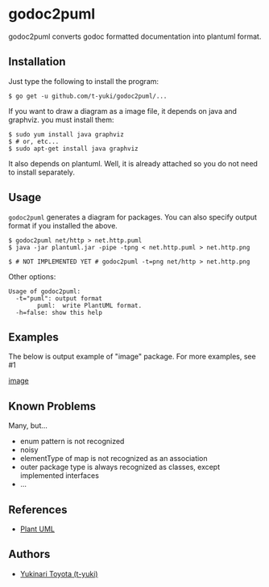 godoc2puml
==========

godoc2puml converts godoc formatted documentation into plantuml format.

Installation
------------

Just type the following to install the program:

    $ go get -u github.com/t-yuki/godoc2puml/...

If you want to draw a diagram as a image file, it depends on java and graphviz. you must install them:

    $ sudo yum install java graphviz
    $ # or, etc...
    $ sudo apt-get install java graphviz

It also depends on plantuml. Well, it is already attached so you do not need to install separately.

Usage
-----

`godoc2puml` generates a diagram for packages. You can also specify output format if you installed the above.

    $ godoc2puml net/http > net.http.puml
    $ java -jar plantuml.jar -pipe -tpng < net.http.puml > net.http.png

    $ # NOT IMPLEMENTED YET # godoc2puml -t=png net/http > net.http.png

Other options:

```
Usage of godoc2puml:
  -t="puml": output format
        puml:  write PlantUML format.
  -h=false: show this help
```

Examples
--------
The below is output example of "image" package. For more examples, see #1

[image](https://cloud.githubusercontent.com/assets/3804806/3258061/1a0a6f32-f235-11e3-8648-89b9e9abd326.png)

Known Problems
--------------
Many, but...

* enum pattern is not recognized
* noisy
* elementType of map is not recognized as an association
* outer package type is always recognized as classes, except implemented interfaces
* ...

References
----------
* [Plant UML](http://plantuml.sourceforge.net/)

Authors
-------

* [Yukinari Toyota (t-yuki)](https://github.com/t-yuki)
